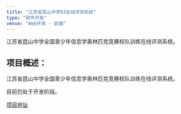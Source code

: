 ```yaml
---
title: "江苏省昆山中学OJ在线评测系统"
type: "软件开发"
venue: "Web开发 · 前端"
---
```


江苏省昆山中学全国青少年信息学奥林匹克竞赛校队训练在线评测系统。

项目概述：
---
江苏省昆山中学全国青少年信息学奥林匹克竞赛校队训练在线评测系统。

目前仍处于开发阶段。

[项目地址](https://github.com/users/shaoyuanyu/projects/5/)